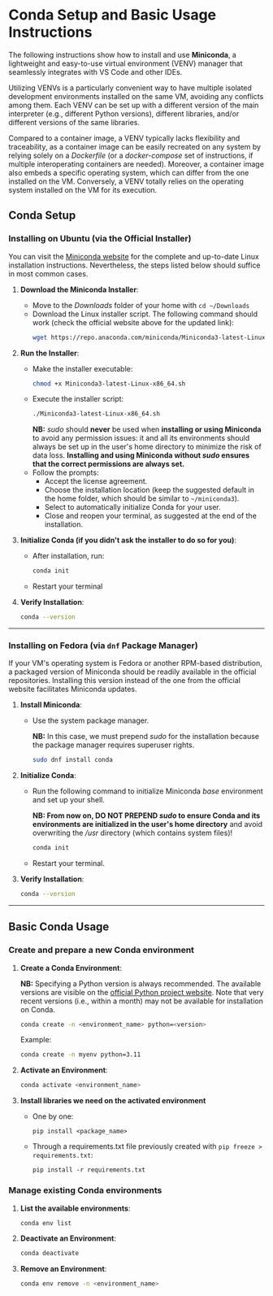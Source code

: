 # Conda Setup and Basic Usage Instructions

The following instructions show how to install and use **Miniconda**, a lightweight and easy-to-use virtual environment (VENV) manager that seamlessly integrates with VS Code and other IDEs.

Utilizing VENVs is a particularly convenient way to have multiple isolated development environments installed on the same VM, avoiding any conflicts among them. Each VENV can be set up with a different version of the main interpreter (e.g., different Python versions), different libraries, and/or different versions of the same libraries.

Compared to a container image, a VENV typically lacks flexibility and traceability, as a container image can be easily recreated on any system by relying solely on a _Dockerfile_ (or a _docker-compose_ set of instructions, if multiple interoperating containers are needed). Moreover, a container image also embeds a specific operating system, which can differ from the one installed on the VM. Conversely, a VENV totally relies on the operating system installed on the VM for its execution.

## Conda Setup

### Installing on Ubuntu (via the Official Installer)
You can visit the [Miniconda website](https://www.anaconda.com/docs/getting-started/miniconda/install#linux-terminal-installer) for the complete and up-to-date Linux installation instructions. Nevertheless, the steps listed below should suffice in most common cases.

1. **Download the Miniconda Installer**:
   - Move to the _Downloads_ folder of your home with `cd ~/Downloads`
   - Download the Linux installer script. The following command should work (check the official website above for the updated link):
     ```bash
     wget https://repo.anaconda.com/miniconda/Miniconda3-latest-Linux-x86_64.sh
     ```

3. **Run the Installer**:
   - Make the installer executable:
     ```bash
     chmod +x Miniconda3-latest-Linux-x86_64.sh
     ```
   - Execute the installer script:
     ```bash
     ./Miniconda3-latest-Linux-x86_64.sh
     ```
     **NB:** _sudo_ should **never** be used when **installing or using Miniconda** to avoid any permission issues: it and all its environments should always be set up in the user's home directory to minimize the risk of data loss. **Installing and using Miniconda without _sudo_ ensures that the correct permissions are always set.** 
   - Follow the prompts:
     - Accept the license agreement.
     - Choose the installation location (keep the suggested default in the home folder, which should be similar to `~/miniconda3`).
     - Select to automatically initialize Conda for your user.
     - Close and reopen your terminal, as suggested at the end of the installation. 

4. **Initialize Conda (if you didn't ask the installer to do so for you)**:
   - After installation, run:
     ```bash
     conda init
     ```
   - Restart your terminal

5. **Verify Installation**:
   ```bash
   conda --version
   ```

---

### Installing on Fedora (via `dnf` Package Manager)
If your VM's operating system is Fedora or another RPM-based distribution, a packaged version of Miniconda should be readily available in the official repositories. Installing this version instead of the one from the official website facilitates Miniconda updates.

1. **Install Miniconda**:
   - Use the system package manager.

     **NB:** In this case, we must prepend _sudo_ for the installation because the package manager requires superuser rights.
     ```bash
     sudo dnf install conda
     ```

2. **Initialize Conda**:
   - Run the following command to initialize Miniconda _base_ environment and set up your shell.

     **NB: From now on, DO NOT PREPEND _sudo_ to ensure Conda and its environments are initialized in the user's home directory** and avoid overwriting the _/usr_ directory (which contains system files)!
     ```bash
     conda init
     ```
   - Restart your terminal.

3. **Verify Installation**:
   ```bash
   conda --version
   ```

---

## Basic Conda Usage
### Create and prepare a new Conda environment
1. **Create a Conda Environment**:

   **NB:** Specifying a Python version is always recommended. The available versions are visible on the [official Python project website](https://www.python.org/downloads/). Note that very recent versions (i.e., within a month) may not be available for installation on Conda.
   ```bash
   conda create -n <environment_name> python=<version>
   ```
   Example:
   ```bash
   conda create -n myenv python=3.11
   ```

3. **Activate an Environment**:
   ```bash
   conda activate <environment_name>
   ```

4. **Install libraries we need on the activated environment**
    - One by one:
      ```
      pip install <package_name>
      ```
    - Through a requirements.txt file previously created with `pip freeze > requirements.txt`:
      ```
      pip install -r requirements.txt
      ```

### Manage existing Conda environments
1. **List the available environments**:
   ```bash
   conda env list
   ```

2. **Deactivate an Environment**:
   ```bash
   conda deactivate
   ```

3. **Remove an Environment**:
   ```bash
   conda env remove -n <environment_name>
   ```
